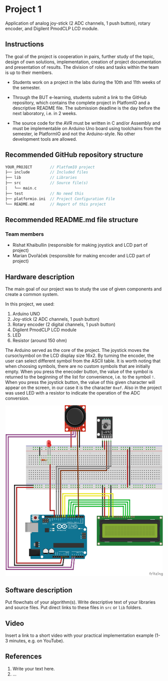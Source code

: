 # Project 1

Application of analog joy-stick (2 ADC channels, 1 push button), rotary encoder, and Digilent PmodCLP LCD module.

## Instructions

The goal of the project is cooperation in pairs, further study of the topic, design of own solutions, implementation, creation of project documentation and presentation of results. The division of roles and tasks within the team is up to their members.

* Students work on a project in the labs during the 10th and 11th weeks of the semester.

* Through the BUT e-learning, students submit a link to the GitHub repository, which contains the complete project in PlatfomIO and a descriptive README file. The submission deadline is the day before the next laboratory, i.e. in 2 weeks.

* The source code for the AVR must be written in C and/or Assembly and must be implementable on Arduino Uno board using toolchains from the semester, ie PlatformIO and not the Arduino-style. No other development tools are allowed.

## Recommended GitHub repository structure

   ```c
   YOUR_PROJECT        // PlatfomIO project
   ├── include         // Included files
   ├── lib             // Libraries
   ├── src             // Source file(s)
   │   └── main.c
   ├── test            // No need this
   ├── platformio.ini  // Project Configuration File
   └── README.md       // Report of this project
   ```

## Recommended README.md file structure

### Team members

* Rishat Khaibullin (responsible for making joystick and LCD part of project)
* Marian Dvořáček (responsible for making encoder and LCD part of project)

## Hardware description

The main goal of our project was to study the use of given components and create a common system.

In this project, we used:
1. Arduino UNO
2. Joy-stick (2 ADC channels, 1 push button)
3. Rotary encoder (2 digital channels, 1 push button)
4. Digilent PmodCLP LCD module
5. LED
6. Resistor (around 150 ohm)

The Arduino served as the core of the project. The joystick moves the cursor/symbol on the LCD display size 16x2. By turning the encoder, the user can select different symbol from the ASCII table. It is worth noting that when choosing symbols, there are no custom symbols that are initially empty. When you press the enecoder button, the value of the symbol is returned to the beginning of the list for convenience, i.e. to the symbol `!`. When you press the joystick button, the value of this given character will appear on the screen, in our case it is the character `0xef`. Also in the project was used LED with a resistor to indicate the operation of the ADC conversion.


![Sketch](images/Sketch1.png)

## Software description

Put flowchats of your algorithm(s). Write descriptive text of your libraries and source files. Put direct links to these files in `src` or `lib` folders.

## Video

Insert a link to a short video with your practical implementation example (1-3 minutes, e.g. on YouTube).

## References

1. Write your text here.
2. ...
